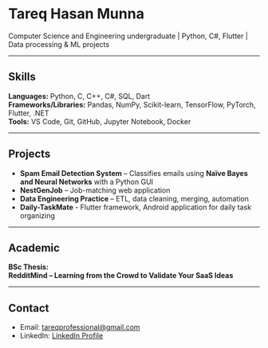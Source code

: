 # Tareq Hasan Munna

Computer Science and Engineering undergraduate | Python, C#, Flutter | Data processing & ML projects  

---

## Skills

**Languages:** Python, C, C++, C#, SQL, Dart  
**Frameworks/Libraries:** Pandas, NumPy, Scikit-learn, TensorFlow, PyTorch, Flutter, .NET  
**Tools:** VS Code, Git, GitHub, Jupyter Notebook, Docker 

---

## Projects

- **Spam Email Detection System** – Classifies emails using **Naïve Bayes and Neural Networks** with a Python GUI  
- **NestGenJob** – Job-matching web application  
- **Data Engineering Practice** – ETL, data cleaning, merging, automation
- **Daily-TaskMate** - Flutter framework, Android application for daily task organizing 

---

## Academic

**BSc Thesis:**  
**RedditMind – Learning from the Crowd to Validate Your SaaS Ideas**  

---

## Contact

- Email: tareqprofessional@gmail.com  
- LinkedIn: [LinkedIn Profile]([https://www.linkedin.com](https://www.linkedin.com/in/tareq-hasan-602b8932b))  
